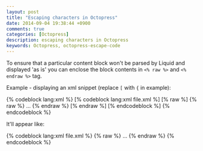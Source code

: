 ```yaml
---
layout: post
title: "Escaping characters in Octopress"
date: 2014-09-04 19:38:44 +0900
comments: true
categories: [Octopress]
description: escaping characters in Octopress
keywords: Octopress, octopress-escape-code
---
```

To ensure that a particular content block won't be parsed by Liquid and displayed 'as is' you can enclose the block contents in `<% raw %>` and `<% endraw %>` tag.

Example - displaying an xml snippet (replace `[` with `{` in example):

{% codeblock lang:xml %}
[% codeblock lang:xml file.xml %]
  [% raw %]
    {% raw %}<entry>
    ...
    <content type="html"><![CDATA[{{ post.content | expand_urls: site.url | markdownize | cdata_escape }}]]></content>
    </entry>{% endraw %}
  [% endraw %]
[% endcodeblock %]
{% endcodeblock %}
<!-- more -->
It'll appear like:

{% codeblock lang:xml file.xml %}
{% raw %}
<entry>
...
<content type="html"><![CDATA[{{ post.content | expand_urls: site.url | markdownize | cdata_escape }}]]></content>
</entry>
{% endraw %}
{% endcodeblock %}
